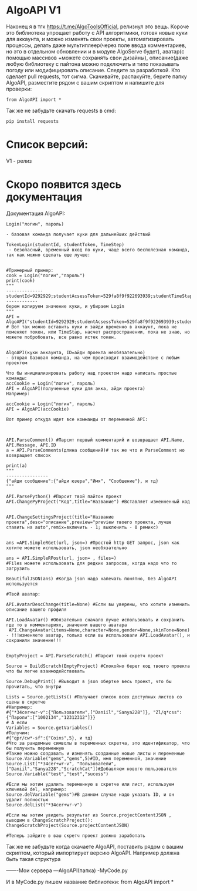 # AlgoAPI V1

Наконец я в тгк https://t.me/AlgoToolsOfficial, релизнул это вещь. Короче это библиотека упрощает работу с API алгоритмики, готовя новые куки для аккаунта, и можно изменять свои проекты, автоматизировать процессы, делать даже мультиплеер(через поле ввода комментариев, но это в отдельном обновлении и в модуле AlgoServe будет), аватар(с помощью массивов +можете сохранять свои дизайны), описание(даже любую библиотеку с пайтона можно подключить и типо показывать погоду или модифицировать описание. Следите за разработкой. Кто сделает pull requests, тот сигма. Скачивайте, распакуйте, берите папку AlgoAPI, разместите рядом с вашим скриптом и напишите для проверки:
```
from AlgoAPI import *
```
Так же не забудьте скачать requests в cmd:
```
pip install requests
```

# Список версий:
V1 - релиз

# Скоро появится здесь документация
Документация AlgoAPI:
```
Login("логин", пароль)

- базовая команда получает куки для дальнейших действий

TokenLogin(studentId, studentToken, TimeStep)
 - безопасный, временный вход по куки, чаще всего бесполезная команда, так как можно сделать еще лучше:


#Примерный пример:
cook = Login("логин","пароль")
print(cook)
"""
--------------
studentId=9292929;studentAcsessToken=529fa8f9f922693939;studentTimeStap=199292293908
------------
берем копируем значение куки, и убираем Login
"""
API = AlgoAPI("studentId=9292929;studentAcsessToken=529fa8f9f922693939;studentTimeStap=199292293908")
# Вот так можно вставить куки и зайди временно в аккаунт, пока не поменяет токен, или TimeStap, насчет распространении, пока не знаю, но можете побробовать, все равно истек токен.


AlgoAPI(куки аккаунта, ID=айди проекта необязательно) 
- вторая базовая команда, на чем происходит взаимодействие с любым проектом

Что бы инициализировать работу над проектом надо написать простые команды:
accCookie = Login("логин", пароль)
API = AlgoAPI(полученные куки для акка, айди проекта)
Например:

accCookie = Login("логин", пароль)
API = AlgoAPI(accCookie)

Вот пример откуда идет все комманды от переменной API:



API.ParseComment() #Парcит первый комментарий и возвращает API.Name, API.Message, API.ID
a = API.ParseComments(длина сообщений)# так же что и ParseComment но возвращает список

print(a)
"""
----------------
{"айди сообщение":{"айди юзера","Имя", "Сообщение"}, и тд}
"""

API.ParsePython() #Парсит твой пайтон проект
API.ChangePyProject("Код",title="Название") #Вставляет изменненный код


API.ChangeSettingsProject(title="Название проекта",desc="описание",preview="preview твоего проекта, лучше ставить на auto",remix=включить - 1; выключить - 0 ремикс)


ans =API.SimpleRGet(url, json=) #Простой http GET запрос, json как хотите можете использовать, json необязательно 

ans = API.SimpleRPost(url, json= , files=)
#Files можете использовать для редких запросов, когда надо что то загрузить

BeautifulJSON(ans) #Когда json надо напечать понятно, без AlgoAPI используется 

#Твой аватар:

API.AvatarDescChange(title=None) #Если вы уверены, что хотите изменить описание вашего профиля

API.LoadAvatar() #Обязательно сначало лучше использовать и сохранить где то в комментариях, значении вашего аватара
 API.ChangeAvatar(items=None,character=None,gender=None,skinTone=None) - !!!изменяете аватар, только если вы использовали API.LoadAvatar(), и сохранили значение!!!


EmptyProject = API.ParseScratch() #Парсит твой скретч проект

Source = BuildScratch(EmptyProject) #Спокойно берет код твоего проекта что бы легче взаимодействовать

Source.DebugPrint() #Выводит в json обертке весь проект, что бы прочитать, что внутри

Lists = Source.getLists() #Получает список всех доступных листов со сцены в скретче
#Например:
#{"*34cer+wr-v":{"Пользователи",["Daniil","Sanya228"]}, "Zl/q*css":{"Пароли":["1002134","12312312"]}}
# А если
Variables = Source.getVariables()
#Получим:
#{"qpr/cw*-sf":{"Coins",5}, и тд}
#Что за рандомные символы в переменных скретча, это идентификатор, что бы получить переменную
#Также можно создавать и изменять созданные новые листы и переменные
Source.Variable("gems","gems",5)#ID, имя переменной, значение
Source.List("*34cer+wr-v", "Пользователи", ["Daniil","Sanya228","ScratchCat"])#Добавляем нового пользователя
Source.Variable("test","test","sucess")

#Если мы хотим удалить переменную в скретче или лист, используем ключевой del, например:
Source.delVariable("gems")#В данном случае надо указать ID, и он удалит полностью
Source.delList("*34cer+wr-v")

#Если мы хотим увидеть результат из Source.projectContentJSON , выводим в ChangeScratchProject():
ChangeScratchProject(Source.projectContentJSON)

#Теперь зайдите в ваш скретч проект должно заработать
```


Так же не забудьте когда скачаете AlgoAPI, поставить рядом с вашим скриптом, который импортирует версию AlgoAPI. Например должна быть такая структура

——-Мои сервера
—AlgoAPI(папка)
-MyCode.py

И в MyCode.py пишем название библиотеки:
from AlgoAPI import * 
